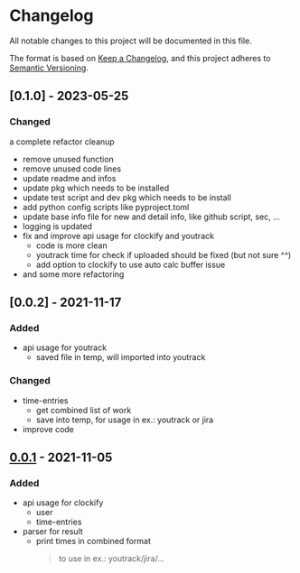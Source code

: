 # Changelog

All notable changes to this project will be documented in this file.

The format is based on [Keep a Changelog](https://keepachangelog.com/en/1.0.0/),
and this project adheres to [Semantic Versioning](https://semver.org/spec/v2.0.0.html).

## [0.1.0] - 2023-05-25

### Changed

a complete refactor cleanup

- remove unused function
- remove unused code lines
- update readme and infos
- update pkg which needs to be installed
- update test script and dev pkg which needs to be install
- add python config scripts like pyproject.toml
- update base info file for new and detail info, like github script, sec, ...
- logging is updated
- fix and improve api usage for clockify and youtrack
  - code is more clean
  - youtrack time for check if uploaded should be fixed (but not sure ^^)
  - add option to clockify to use auto calc buffer issue
- and some more refactoring

## [0.0.2] - 2021-11-17

### Added

- api usage for youtrack
  - saved file in temp, will imported into youtrack

### Changed

- time-entries
  - get combined list of work
  - save into temp, for usage in ex.: youtrack or jira
- improve code

## [0.0.1] - 2021-11-05

### Added

- api usage for clockify
  - user
  - time-entries
- parser for result
  - print times in combined format
    > to use in ex.: youtrack/jira/...

[unreleased]: https://github.com/MVladislav/vm-clockify/compare/v1.0.0...HEAD
[0.0.1]: https://github.com/MVladislav/vm-clockify/releases/tag/v0.0.1
